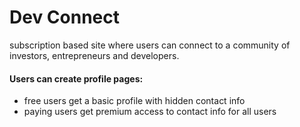 # Dev Connect
subscription based site where users can connect to a community of investors, entrepreneurs and developers.

#### Users can create profile pages:
- free users get a basic profile with hidden contact info
- paying users get premium access to contact info for all users

